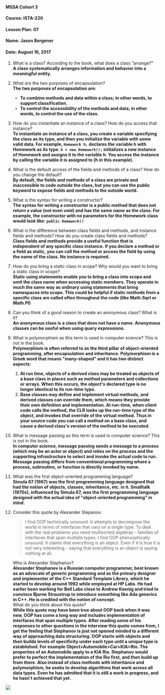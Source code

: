 #### MSSA Cohort 3
#### Course: ISTA-220
#### Lesson Plan: 07
#### Name: Jason Bergener
#### Date: August 16, 2017

1.	What is a class? According to the book, what does a class ”arrange?"  
**A class systematically arranges information and behavior into a meaningful entity.**
1.	What are the two purposes of encapsulation?  
**The two purposes of encapsulation are:**  
    - **To combine methods and data within a class; in other words, to support classification.**  
    - **To control the accessibility of the methods and data; in other words, to control the use of the class.**
1.	How do you instantiate an instance of a class? How do you access that instance?  
**To instantiate an instance of a class, you create a variable specifying the class as its type, and then you initialize the variable with some valid data. For example, `Homework h;` declares the variable h with Homework as its type. `h = new Homework();` initializes a new instance of Homework and assigns it to the variable h. You access the instance by calling the variable it is assigned to (h in this example).**
1.	What is the default access of the fields and methods of a class? How do you change the default?  
**By default, the fields and methods of a class are private and inaccessible to code outside the class, but you can use the public keyword to expose fields and methods to the outside world.**
1.	What is the syntax for writing a constructor?  
**The syntax for writing a constructor is a public method that does not return a value (not even void) and has the same name as the class. For example, the constructor with no parameters for the Homework class would look like: `public Homework()`**
1.	What is the difference between class fields and methods, and instance fields and methods? How do you create class fields and methods?  
**Class fields and methods provide a useful function that is independent of any specific class instance. If you declare a method or a field as static, you can call the method or access the field by using the name of the class. No instance is required.**
1.	How do you bring a static class in scope? Why would you want to bring a static class in scope?  
**Static using statements enable you to bring a class into scope and omit the class name when accessing static members. They operate in much the same way as ordinary using statements that bring namespaces into scope. This could be helpful if static methods from a specific class are called often throughout the code (like Math.Sqrt or Math.PI)**
1.	Can you think of a good reason to create an anonymous class? What is it?  
**An anonymous class is a class that does not have a name. Anonymous classes can be useful when using query expressions.**
1.	What is polymorphism as this term is used in computer science? This is not in the book.  
**Polymorphism is often referred to as the third pillar of object-oriented programming, after encapsulation and inheritance. Polymorphism is a Greek word that means "many-shaped" and it has two distinct aspects:**
    1. **At run time, objects of a derived class may be treated as objects of a base class in places such as method parameters and collections or arrays. When this occurs, the object's declared type is no longer identical to its run-time type.**
    1. **Base classes may define and implement virtual methods, and derived classes can override them, which means they provide their own definition and implementation. At run-time, when client code calls the method, the CLR looks up the run-time type of the object, and invokes that override of the virtual method. Thus in your source code you can call a method on a base class, and cause a derived class's version of the method to be executed.**
1.	What is message passing as this term is used in computer science? This is not in the book.  
**In computer science, message passing sends a message to a process (which may be an actor or object) and relies on the process and the supporting infrastructure to select and invoke the actual code to run. Message passing differs from conventional programming where a process, subroutine, or function is directly invoked by name.**
1.	What was the first object-oriented programming language?  
**Simula 67 (1967) was the first programming language designed that had the notion of objects, classes, inheritance, etc. in it. Smalltalk (1970s), influenced by Simula 67, was the first programming language designed with the actual idea of "object-oriented programming" in mind.**
1. Consider this quote by Alexander Stepanov:
    > I find OOP technically unsound. It attempts to decompose the world in terms of interfaces that vary on a single type. To deal with the real problems you need multisorted algebras - families of interfaces that span multiple types. I find OOP philosophically unsound. It claims that everything is an object. Even if it is true it is not very interesting - saying that everything is an object is saying nothing at all.

    Who is Alexander Stephanov?  
**Alexander Stephanov is a Russian computer programmer, best known as an advocate of generic programming and as the primary designer and implementer of the C++ Standard Template Library, which he started to develop around 1992 while employed at HP Labs. He had earlier been working for Bell Labs close to Andrew Koenig and tried to convince Bjarne Stroustrup to introduce something like Ada generics in C++. He is credited with the notion of concept.**  
   What do you think about this quote?  
**While this quote may have been true about OOP back when it was new, OOP has come a long way and includes implementation of interfaces that span multiple types. After reading some of his responses to other questions in the interview this quote comes from, I get the feeling that Stephanov is just not opened minded to a different way of approaching data structuring. OOP starts with objects and then builds levels of specificity under each type until a unique type is established. For example Object>Automobile>Car>KIA>Rio. The properties of an Automobile apply to a KIA Rio. Stephanov would prefer to perfect the implementation of the Rio first, and then build up from there. Also instead of class methods with inheritance and polymorphism, he seeks to develop algorithms that work across all data types. Even he has admitted that it is still a work in progress, and he hasn't achieved that yet.**  

![](https://tenor.com/view/haters-hatersgonnahate-gonna-hate-taylor-gif-5239136)
